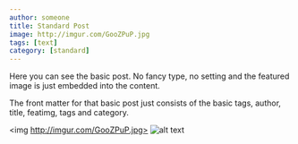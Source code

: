 ```yaml
---
author: someone
title: Standard Post
image: http://imgur.com/GooZPuP.jpg
tags: [text]
category: [standard]
---
```

Here you can see the basic post. No fancy type, no setting and the featured image is just embedded into the content.

The front matter for that basic post just consists of the basic tags, author, title, featimg, tags and category.

<img http://imgur.com/GooZPuP.jpg>
![alt text](http://imgur.com/GooZPuP.jpg "Title")